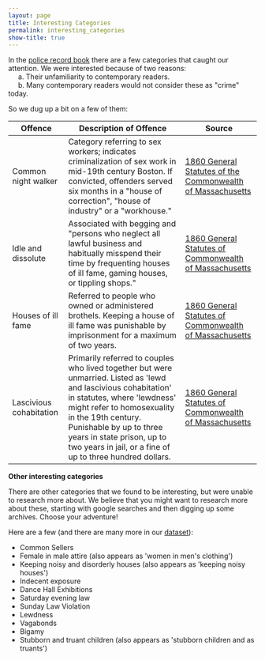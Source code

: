 ```yaml
---
layout: page
title: Interesting Categories
permalink: interesting_categories
show-title: true
---
```


In the [police record book](https://findingaids.bc.edu/repositories/2/archival_objects/47581) there are a few categories that caught our attention. We were interested because of two reasons: 
<br> <span style="margin-left: 20px;">
 a. Their unfamiliarity to contemporary readers.</span>
<br> <span style="margin-left: 20px;"> b. Many contemporary readers would not consider these as "crime" today.</span>

So we dug up a bit on a few of them:
  
| Offence | Description of Offence | Source |
|---------|----------------------|--------|
| Common night walker | Category referring to sex workers; indicates criminalization of sex work in mid-19th century Boston. If convicted, offenders served six months in a "house of correction", "house of industry" or a "workhouse." | [1860 General Statutes of the Commonwealth of Massachusetts](https://archive.org/details/generalstatuteso1860mass/page/820/mode/2up) |
| Idle and dissolute | Associated with begging and "persons who neglect all lawful business and habitually misspend their time by frequenting houses of ill fame, gaming houses, or tippling shops." | [1860 General Statutes of Commonwealth of Massachusetts](https://archive.org/details/generalstatuteso1860mass/page/818/mode/2up) |
| Houses of ill fame | Referred to people who owned or administered brothels. Keeping a house of ill fame was punishable by imprisonment for a maximum of two years. | [1860 General Statutes of Commonwealth of Massachusetts](https://archive.org/details/generalstatuteso1860mass/page/818/mode/2up) |
| Lascivious cohabitation | Primarily referred to couples who lived together but were unmarried. Listed as 'lewd and lascivious cohabitation' in statutes, where 'lewdness' might refer to homosexuality in the 19th century. Punishable by up to three years in state prison, up to two years in jail, or a fine of up to three hundred dollars. | [1860 General Statutes of Commonwealth of Massachusetts](https://archive.org/details/generalstatuteso1860mass/page/818/mode/2up) |


**Other interesting categories**

There are other categories that we found to be interesting, but were unable to research more about. We believe that you might want to research more about these, starting with google searches and then digging up some archives. Choose your adventure! 

Here are a few (and there are many more in our [dataset](/policedata/data)):

- Common Sellers
- Female in male attire (also appears as 'women in men's clothing')
- Keeping noisy and disorderly houses (also appears as 'keeping noisy houses')
- Indecent exposure
- Dance Hall Exhibitions
- Saturday evening law
- Sunday Law Violation
- Lewdness
- Vagabonds
- Bigamy
- Stubborn and truant children (also appears as 'stubborn children and as truants')

